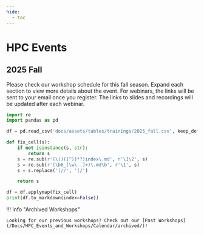 ```yaml
---
hide:
  - toc
---
```


# HPC Events

## 2025 Fall
Please check our workshop schedule for this fall season. Expand each section to view more details about the event. For webinars, the links will be sent to your email once you register. The links to slides and recordings will be updated after each webinar.

```python exec="on"
import re
import pandas as pd

df = pd.read_csv('docs/assets/tables/trainings/2025_fall.csv', keep_default_na=False)

def fix_cell(s):
    if not isinstance(s, str):
        return s
    s = re.sub(r'(\()([^)]*?)index\.md', r'\1\2', s)
    s = re.sub(r'(\b6_[\w\-.]+)\.md\b', r'\1', s)
    s = s.replace('(//', '(/')

    return s

df = df.applymap(fix_cell)
print(df.to_markdown(index=False))
```
!!! info "Archived Workshops"

    Looking for our previous workshops? Check out our [Past Workshops](/Docs/HPC_Events_and_Workshops/Calendar/archived/)!


